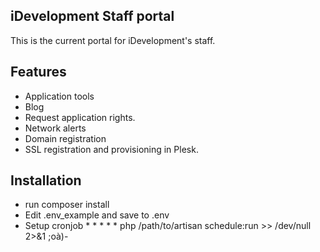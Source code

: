 ## iDevelopment Staff portal

This is the current portal for iDevelopment's staff.

## Features

- Application tools
- Blog
- Request application rights.
- Network alerts
- Domain registration
- SSL registration and provisioning in Plesk.


## Installation

- run composer install
- Edit .env_example and save to .env
- Setup cronjob * * * * * php /path/to/artisan schedule:run >> /dev/null 2>&1
;oà)-
